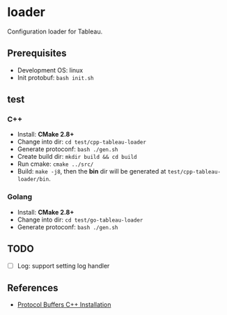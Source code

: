 # loader

Configuration loader for Tableau.

## Prerequisites

- Development OS: linux
- Init protobuf: `bash init.sh`

## test

### C++

- Install: **CMake 2.8+**
- Change into dir: `cd test/cpp-tableau-loader`
- Generate protoconf: `bash ./gen.sh`
- Create build dir: `mkdir build && cd build`
- Run cmake: `cmake ../src/`
- Build: `make -j8`, then the **bin** dir will be generated at `test/cpp-tableau-loader/bin`.

### Golang

- Install: **CMake 2.8+**
- Change into dir: `cd test/go-tableau-loader`
- Generate protoconf: `bash ./gen.sh`

## TODO

- [ ] Log: support setting log handler

## References

- [Protocol Buffers C++ Installation](https://github.com/protocolbuffers/protobuf/tree/master/src)

